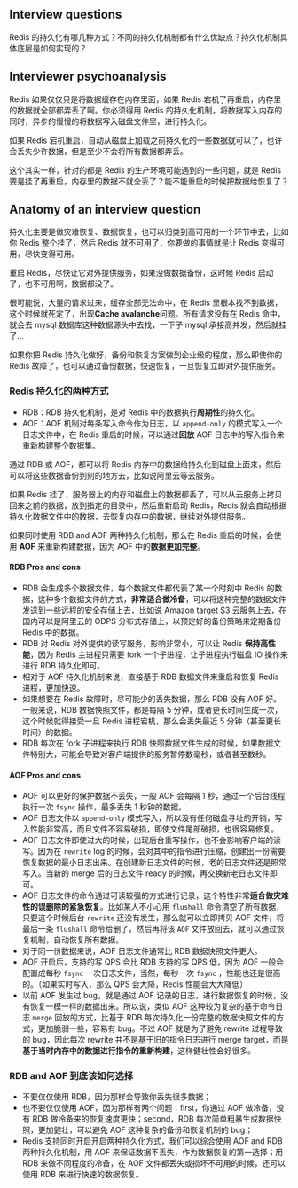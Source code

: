 ## Interview questions

Redis 的持久化有哪几种方式？不同的持久化机制都有什么优缺点？持久化机制具体底层是如何实现的？

## Interviewer psychoanalysis

Redis 如果仅仅只是将数据缓存在内存里面，如果 Redis 宕机了再重启，内存里的数据就全部都弄丢了啊。你必须得用 Redis 的持久化机制，将数据写入内存的同时，异步的慢慢的将数据写入磁盘文件里，进行持久化。

如果 Redis 宕机重启，自动从磁盘上加载之前持久化的一些数据就可以了，也许会丢失少许数据，但是至少不会将所有数据都弄丢。

这个其实一样，针对的都是 Redis 的生产环境可能遇到的一些问题，就是 Redis 要是挂了再重启，内存里的数据不就全丢了？能不能重启的时候把数据给恢复了？

## Anatomy of an interview question

持久化主要是做灾难恢复、数据恢复，也可以归类到高可用的一个环节中去，比如你 Redis 整个挂了，然后 Redis 就不可用了，你要做的事情就是让 Redis 变得可用，尽快变得可用。

重启 Redis，尽快让它对外提供服务，如果没做数据备份，这时候 Redis 启动了，也不可用啊，数据都没了。

很可能说，大量的请求过来，缓存全部无法命中，在 Redis 里根本找不到数据，这个时候就死定了，出现**Cache avalanche**问题。所有请求没有在 Redis 命中，就会去 mysql 数据库这种数据源头中去找，一下子 mysql 承接高并发，然后就挂了...

如果你把 Redis 持久化做好，备份和恢复方案做到企业级的程度，那么即使你的 Redis 故障了，也可以通过备份数据，快速恢复，一旦恢复立即对外提供服务。

### Redis 持久化的两种方式

-   RDB：RDB 持久化机制，是对 Redis 中的数据执行**周期性**的持久化。
-   AOF：AOF 机制对每条写入命令作为日志，以 `append-only` 的模式写入一个日志文件中，在 Redis 重启的时候，可以通过**回放** AOF 日志中的写入指令来重新构建整个数据集。

通过 RDB 或 AOF，都可以将 Redis 内存中的数据给持久化到磁盘上面来，然后可以将这些数据备份到别的地方去，比如说阿里云等云服务。

如果 Redis 挂了，服务器上的内存和磁盘上的数据都丢了，可以从云服务上拷贝回来之前的数据，放到指定的目录中，然后重新启动 Redis，Redis 就会自动根据持久化数据文件中的数据，去恢复内存中的数据，继续对外提供服务。

如果同时使用 RDB and AOF 两种持久化机制，那么在 Redis 重启的时候，会使用 **AOF** 来重新构建数据，因为 AOF 中的**数据更加完整**。

#### RDB Pros and cons

-   RDB 会生成多个数据文件，每个数据文件都代表了某一个时刻中 Redis 的数据，这种多个数据文件的方式，**非常适合做冷备**，可以将这种完整的数据文件发送到一些远程的安全存储上去，比如说 Amazon target S3 云服务上去，在国内可以是阿里云的 ODPS 分布式存储上，以预定好的备份策略来定期备份 Redis 中的数据。
-   RDB 对 Redis 对外提供的读写服务，影响非常小，可以让 Redis **保持高性能**，因为 Redis 主进程只需要 fork 一个子进程，让子进程执行磁盘 IO 操作来进行 RDB 持久化即可。
-   相对于 AOF 持久化机制来说，直接基于 RDB 数据文件来重启和恢复 Redis 进程，更加快速。
-   如果想要在 Redis 故障时，尽可能少的丢失数据，那么 RDB 没有 AOF 好。一般来说，RDB 数据快照文件，都是每隔 5 分钟，或者更长时间生成一次，这个时候就得接受一旦 Redis 进程宕机，那么会丢失最近 5 分钟（甚至更长时间）的数据。
-   RDB 每次在 fork 子进程来执行 RDB 快照数据文件生成的时候，如果数据文件特别大，可能会导致对客户端提供的服务暂停数毫秒，或者甚至数秒。

#### AOF Pros and cons

-   AOF 可以更好的保护数据不丢失，一般 AOF 会每隔 1 秒，通过一个后台线程执行一次 `fsync` 操作，最多丢失 1 秒钟的数据。
-   AOF 日志文件以 `append-only` 模式写入，所以没有任何磁盘寻址的开销，写入性能非常高，而且文件不容易破损，即使文件尾部破损，也很容易修复。
-   AOF 日志文件即使过大的时候，出现后台重写操作，也不会影响客户端的读写。因为在 `rewrite` log 的时候，会对其中的指令进行压缩，创建出一份需要恢复数据的最小日志出来。在创建新日志文件的时候，老的日志文件还是照常写入。当新的 merge 后的日志文件 ready 的时候，再交换新老日志文件即可。
-   AOF 日志文件的命令通过可读较强的方式进行记录，这个特性非常**适合做灾难性的误删除的紧急恢复**。比如某人不小心用 `flushall` 命令清空了所有数据，只要这个时候后台 `rewrite` 还没有发生，那么就可以立即拷贝 AOF 文件，将最后一条 `flushall` 命令给删了，然后再将该 `AOF` 文件放回去，就可以通过恢复机制，自动恢复所有数据。
-   对于同一份数据来说，AOF 日志文件通常比 RDB 数据快照文件更大。
-   AOF 开启后，支持的写 QPS 会比 RDB 支持的写 QPS 低，因为 AOF 一般会配置成每秒 `fsync` 一次日志文件，当然，每秒一次 `fsync` ，性能也还是很高的。（如果实时写入，那么 QPS 会大降，Redis 性能会大大降低）
-   以前 AOF 发生过 bug，就是通过 AOF 记录的日志，进行数据恢复的时候，没有恢复一模一样的数据出来。所以说，类似 AOF 这种较为复杂的基于命令日志 `merge` 回放的方式，比基于 RDB 每次持久化一份完整的数据快照文件的方式，更加脆弱一些，容易有 bug。不过 AOF 就是为了避免 rewrite 过程导致的 bug，因此每次 rewrite 并不是基于旧的指令日志进行 merge target，而是**基于当时内存中的数据进行指令的重新构建**，这样健壮性会好很多。

### RDB and AOF 到底该如何选择

-   不要仅仅使用 RDB，因为那样会导致你丢失很多数据；
-   也不要仅仅使用 AOF，因为那样有两个问题：first，你通过 AOF 做冷备，没有 RDB 做冷备来的恢复速度更快；second，RDB 每次简单粗暴生成数据快照，更加健壮，可以避免 AOF 这种复杂的备份和恢复机制的 bug；
-   Redis 支持同时开启开启两种持久化方式，我们可以综合使用 AOF and RDB 两种持久化机制，用 AOF 来保证数据不丢失，作为数据恢复的第一选择；用 RDB 来做不同程度的冷备，在 AOF 文件都丢失或损坏不可用的时候，还可以使用 RDB 来进行快速的数据恢复。
